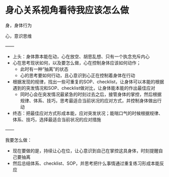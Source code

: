 # 身心关系视角看待我应该怎么做

身，身体行为

心，意识思维

——

- 上头：身体靠本能在动，心在放空、胡思乱想、只有一个执念充斥内心
- 心在思考现状如何，以及要怎么做，心在控制身体应该如何动作；
  - 此时有一种“抽离”的状态
  - 心的思考要如何行动，且心意识到心正在控制着身体在行动
- 根据发现的规律，找出一些可重复的SOP、checklist，让身体可以本能的根据遇到的突发情况和SOP、checklist做对比，让身体能本能的作出最佳应对
  - 同时心会在突发情况最紧急的时刻过去之后，接管身体的掌控，然后根据规律、体系、技巧，思考最适合当前状况的应对方式，并控制身体做出行动
- 终态：把最佳应对方式形成本能，应对突发状况；能喘口气的时候根据规律、体系、技巧，选择最适合当前状况的应对措施

——

我要怎么做：

- 现在要做的是，持续让心在位，让心意识到自己在掌控这具身体，时刻提醒自己要抽离
- 然后总结体系、checklist、SOP，并思考把什么事情通过重复练习形成本能反应